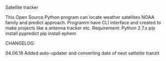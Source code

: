 Satellite tracker


This Open Source Python program can locate weather satellites NOAA family and predict approach.
Programm have CLI interface and created to make projects like a antenna tracker etc.
Requirement:
 Python 2.7.x
 pip install pypredict
 pip install ephem

CHANGELOG:

04.06.18 Added auto-updater and converting date of next sattelite tranzit
